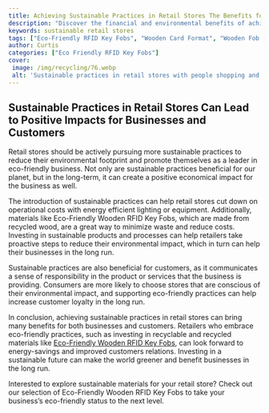 ```yaml
---
title: Achieving Sustainable Practices in Retail Stores The Benefits for Business and Customers
description: "Discover the financial and environmental benefits of achieving sustainable practices in retail stores See how businesses and customers alike are benefiting from this important shift"
keywords: sustainable retail stores
tags: ["Eco-Friendly RFID Key Fobs", "Wooden Card Format", "Wooden Fob Format", "Retail Stores"]
author: Curtis
categories: ["Eco Friendly RFID Key Fobs"]
cover: 
 image: /img/recycling/76.webp
 alt: 'Sustainable practices in retail stores with people shopping and a leaf icon'
---
```

## Sustainable Practices in Retail Stores Can Lead to Positive Impacts for Businesses and Customers
Retail stores should be actively pursuing more sustainable practices to reduce their environmental footprint and promote themselves as a leader in eco-friendly business. Not only are sustainable practices beneficial for our planet, but in the long-term, it can create a positive economical impact for the business as well.

The introduction of sustainable practices can help retail stores cut down on operational costs with energy efficient lighting or equipment. Additionally, materials like Eco-Friendly Wooden RFID Key Fobs, which are made from recycled wood, are a great way to minimize waste and reduce costs. Investing in sustainable products and processes can help retailers take proactive steps to reduce their environmental impact, which in turn can help their businesses in the long run.

Sustainable practices are also beneficial for customers, as it communicates a sense of responsibility in the product or services that the business is providing. Consumers are more likely to choose stores that are conscious of their environmental impact, and supporting eco-friendly practices can help increase customer loyalty in the long run.

In conclusion, achieving sustainable practices in retail stores can bring many benefits for both businesses and customers. Retailers who embrace eco-friendly practices, such as investing in recyclable and recycled materials like [Eco-Friendly Wooden RFID Key Fobs](/eco-friendly-rfid-key-fobs), can look forward to energy-savings and improved customers relations. Investing in a sustainable future can make the world greener and benefit businesses in the long run.

Interested to explore sustainable materials for your retail store? Check out our selection of Eco-Friendly Wooden RFID Key Fobs to take your business’s eco-friendly status to the next level.
